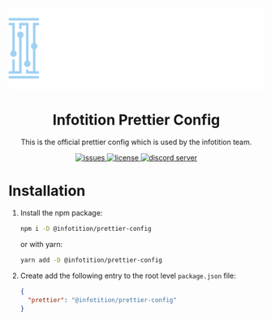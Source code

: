 <div align="center">
	<br />
	<p>
		<a href="http://infotition.de">
			<img src="./.github/assets/infotition_logo.png" width=600px alt="infotition logo" />
		</a>
	</p>
	<h1>Infotition Prettier Config</h1>
	<p>This is the official prettier config which is used by the infotition team.</p>
	<p>
		<a href="https://github.com/Infotition/prettier-config-infotition/issues" title="github issues">
			<img alt="issues" src="https://img.shields.io/github/issues/Infotition/prettier-config-infotition">
		</a>
		<a href="https://github.com/Infotition/prettier-config-infotition/blob/main/LICENSE" title="license">
			<img src="https://img.shields.io/github/license/Infotition/prettier-config-infotition" alt="license" />
		</a>
		<a href="https://discord.gg/NpxrDGYDwV" title="discord">
			<img src="https://img.shields.io/discord/792139920260464670?color=7289da&logo=discord&logoColor=white" alt="discord server" />
		</a>
	</p>
</div>

# Installation

1. Install the npm package:
   ```bash
   npm i -D @infotition/prettier-config
   ```
   or with yarn:
   ```bash
   yarn add -D @infotition/prettier-config
   ```

2. Create add the following entry to the root level `package.json` file:
   ```json
   {
     "prettier": "@infotition/prettier-config"
   }
   ```
